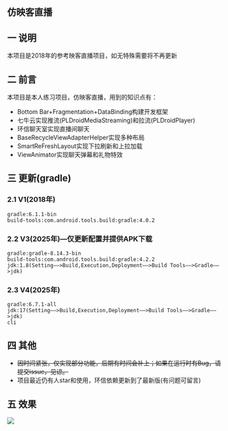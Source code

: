 ## 仿映客直播

## 一 说明

本项目是2018年的参考映客直播项目，如无特殊需要将不再更新

## 二 前言

本项目是本人练习项目，仿映客直播，用到的知识点有：  

- Bottom Bar+Fragmentation+DataBinding构建开发框架 
- 七牛云实现推流(PLDroidMediaStreaming)和拉流(PLDroidPlayer) 
- 环信聊天室实现直播间聊天
- BaseRecycleViewAdapterHelper实现多种布局
- SmartReFreshLayout实现下拉刷新和上拉加载
- ViewAnimator实现聊天弹幕和礼物特效

## 三 更新(gradle)

### 2.1 V1(2018年)

```
gradle:6.1.1-bin
build-tools:com.android.tools.build:gradle:4.0.2
```

### 2.2 V3(2025年)—仅更新配置并提供APK下载

```
gradle:gradle-8.14.3-bin
build-tools:com.android.tools.build:gradle:4.2.2
jdk:1.8(Setting——>Build,Execution,Deployment——>Build Tools——>Gradle——>jdk)
```

### 2.3 V4(2025年)

```
gradle:6.7.1-all
jdk:17(Setting——>Build,Execution,Deployment——>Build Tools——>Gradle——>jdk)
cli
```

## 四 其他

* ~~因时间紧张，仅实现部分功能，后期有时间会补上；如果在运行时有Bug，请提交issue，见谅。~~
* 项目最近仍有人star和使用，环信依赖更新到了最新版(有问题可留言)

## 五 效果 

![](https://fastly.jsdelivr.net/gh/PGzxc/Live@master/gif/live.gif)
